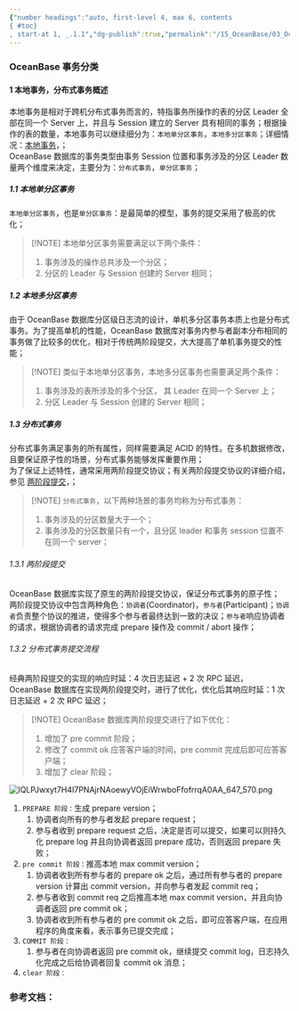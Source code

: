 ```yaml
---
{"number headings":"auto, first-level 4, max 6, contents
{ #toc}
, start-at 1, _.1.1","dg-publish":true,"permalink":"/15_OceanBase/03_OceanBase 高阶进阶/OceanBase 事务分类/","dgPassFrontmatter":true}
---
```



### OceanBase 事务分类
#### 1 本地事务，分布式事务概述  
本地事务是相对于跨机分布式事务而言的，特指事务所操作的表的分区 Leader 全部在同一个 Server 上，并且与 Session 建立的 Server 具有相同的事务；根据操作的表的数量，本地事务可以继续细分为：`本地单分区事务`，`本地多分区事务`；详细情况：[本地事务](https://www.oceanbase.com/docs/enterprise-oceanbase-database-cn-10000000000355163)，；  
OceanBase 数据库的事务类型由事务 Session 位置和事务涉及的分区 Leader 数量两个维度来决定，主要分为：`分布式事务`，`单分区事务`；  

##### 1.1 本地单分区事务  
`本地单分区事务`，也是`单分区事务`：是最简单的模型，事务的提交采用了极高的优化；  

> [!NOTE] 本地单分区事务需要满足以下两个条件：  
> 1. 事务涉及的操作总共涉及一个分区；  
> 2. 分区的 Leader 与 Session 创建的 Server 相同；  
  
##### 1.2 本地多分区事务  
由于 OceanBase 数据库分区级日志流的设计，单机多分区事务本质上也是分布式事务。为了提高单机的性能，OceanBase 数据库对事务内参与者副本分布相同的事务做了比较多的优化，相对于传统两阶段提交，大大提高了单机事务提交的性能；  

> [!NOTE] 类似于本地单分区事务，本地多分区事务也需要满足两个条件：  
> 1. 事务涉及的表所涉及的多个分区， 其 Leader 在同一个 Server 上；  
> 2. 分区 Leader 与 Session 创建的 Server 相同；  
  
##### 1.3 分布式事务  
分布式事务满足事务的所有属性，同样需要满足 ACID 的特性。在多机数据修改，且要保证原子性的场景，分布式事务能够发挥重要作用；  
为了保证上述特性，通常采用两阶段提交协议；有关两阶段提交协议的详细介绍，参见 [两阶段提交](https://www.oceanbase.com/docs/enterprise-oceanbase-database-cn-10000000000356647)，；  

> [!NOTE] `分布式事务`，以下两种场景的事务均称为分布式事务：  
> 1. 事务涉及的分区数量大于一个；  
> 2. 事务涉及的分区数量只有一个，且分区 leader 和事务 session 位置不在同一个 server；  
  
###### 1.3.1 两阶段提交  
OceanBase 数据库实现了原生的两阶段提交协议，保证分布式事务的原子性；  
两阶段提交协议中包含两种角色：`协调者`(Coordinator)，`参与者`(Participant)；`协调者`负责整个协议的推进，使得多个参与者最终达到一致的决议；`参与者`响应协调者的请求，根据协调者的请求完成 prepare 操作及 commit / abort 操作；  
  
###### 1.3.2 分布式事务提交流程  
经典两阶段提交的实现的响应时延：4 次日志延迟 + 2 次 RPC 延迟，OceanBase 数据库在实现两阶段提交时，进行了优化，优化后其响应时延：1 次日志延迟 + 2 次 RPC 延迟；  

> [!NOTE] OceanBase 数据库两阶段提交进行了如下优化：  
> 1. 增加了 pre commit 阶段；  
> 2. 修改了 commit ok 应答客户端的时间，pre commit 完成后即可应答客户端；  
> 3. 增加了 clear 阶段；  

![lQLPJwxyt7H4I7PNAjrNAoewyVOjEiWrwboFfofrrqA0AA_647_570.png](/img/user/15_OceanBase/03_OceanBase%20%E9%AB%98%E9%98%B6%E8%BF%9B%E9%98%B6/01_attachments/lQLPJwxyt7H4I7PNAjrNAoewyVOjEiWrwboFfofrrqA0AA_647_570.png)

1. `PREPARE 阶段：`生成 prepare version；  
	1. 协调者向所有的参与者发起 prepare request；  
	2. 参与者收到 prepare request 之后，决定是否可以提交，如果可以则持久化 prepare log 并且向协调者返回 prepare 成功，否则返回 prepare 失败；  
2. `pre commit 阶段：`推高本地 max commit version；  
	1. 协调者收到所有参与者的 prepare ok 之后，通过所有参与者的 prepare version 计算出 commit version，并向参与者发起 commit req；  
	2. 参与者收到 commit req 之后推高本地 max commit version，并且向协调者返回 pre commit ok；  
	3. 协调者收到所有参与者的 pre commit ok 之后，即可应答客户端，在应用程序的角度来看，表示事务已提交完成；  
3. `COMMIT 阶段：`  
	1. 参与者在向协调者返回 pre commit ok，继续提交 commit log，日志持久化完成之后给协调者回复 commit ok 消息；  
4. `clear 阶段：`  

### 参考文档：

